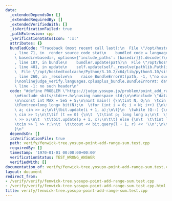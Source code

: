 ```yaml
---
data:
  _extendedDependsOn: []
  _extendedRequiredBy: []
  _extendedVerifiedWith: []
  _isVerificationFailed: true
  _pathExtension: cpp
  _verificationStatusIcon: ':x:'
  attributes: {}
  bundledCode: "Traceback (most recent call last):\n  File \"/opt/hostedtoolcache/Python/3.10.2/x64/lib/python3.10/site-packages/onlinejudge_verify/documentation/build.py\"\
    , line 71, in _render_source_code_stat\n    bundled_code = language.bundle(stat.path,\
    \ basedir=basedir, options={'include_paths': [basedir]}).decode()\n  File \"/opt/hostedtoolcache/Python/3.10.2/x64/lib/python3.10/site-packages/onlinejudge_verify/languages/cplusplus.py\"\
    , line 187, in bundle\n    bundler.update(path)\n  File \"/opt/hostedtoolcache/Python/3.10.2/x64/lib/python3.10/site-packages/onlinejudge_verify/languages/cplusplus_bundle.py\"\
    , line 401, in update\n    self.update(self._resolve(pathlib.Path(included), included_from=path))\n\
    \  File \"/opt/hostedtoolcache/Python/3.10.2/x64/lib/python3.10/site-packages/onlinejudge_verify/languages/cplusplus_bundle.py\"\
    , line 260, in _resolve\n    raise BundleErrorAt(path, -1, \"no such header\"\
    )\nonlinejudge_verify.languages.cplusplus_bundle.BundleErrorAt: data-structure/fenwick-tree.hpp:\
    \ line -1: no such header\n"
  code: "#define PROBLEM \"https://judge.yosupo.jp/problem/point_add_range_sum\"\n\
    \n#include <bits/stdc++.h>\nusing namespace std;\n\n#include \"data-structure/fenwick-tree.hpp\"\
    \n\nconst int MAX = 5e5 + 5;\n\nint main() {\n\tint N, Q;\n  \tcin >> N >> Q;\n\
    \tFentree<long long> bit(N);\n  \tfor (int i = 0; i < N; i++) {\n\t\tlong long\
    \ a; cin >> a;\n\t\tbit.update(i + 1, a);\n\t}\n  \twhile (Q--) {\n\t\tint t;\
    \ cin >> t;\n\t\tif (t == 0) {\n\t  \t\tint p; long long x;\n\t  \t\tcin >> p\
    \ >> x;\n\t  \t\tbit.update(p + 1, x);\n\t\t} else {\n\t  \t\tint l, r;\n\t  \t\
    \tcin >> l >> r;\n\t  \t\tcout << bit.query(l + 1, r) << '\\n';\n\t\t}\n  \t}\n\
    }\n"
  dependsOn: []
  isVerificationFile: true
  path: verify/fenwick-tree.yosupo-point-add-range-sum.test.cpp
  requiredBy: []
  timestamp: '1970-01-01 00:00:00+00:00'
  verificationStatus: TEST_WRONG_ANSWER
  verifiedWith: []
documentation_of: verify/fenwick-tree.yosupo-point-add-range-sum.test.cpp
layout: document
redirect_from:
- /verify/verify/fenwick-tree.yosupo-point-add-range-sum.test.cpp
- /verify/verify/fenwick-tree.yosupo-point-add-range-sum.test.cpp.html
title: verify/fenwick-tree.yosupo-point-add-range-sum.test.cpp
---
```

